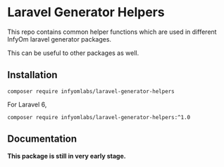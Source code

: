 # Laravel Generator Helpers

This repo contains common helper functions which are used in different InfyOm laravel generator packages.

This can be useful to other packages as well.

## Installation

`composer require infyomlabs/laravel-generator-helpers`

For Laravel 6,

`composer require infyomlabs/laravel-generator-helpers:^1.0`

## Documentation

**This package is still in very early stage.**
